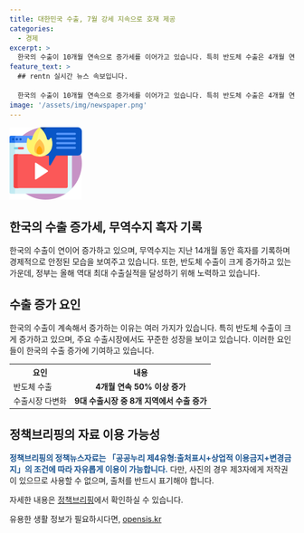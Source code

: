```yaml
---
title: 대한민국 수출, 7월 강세 지속으로 호재 제공
categories:
  - 경제
excerpt: >
  한국의 수출이 10개월 연속으로 증가세를 이어가고 있습니다. 특히 반도체 수출은 4개월 연속으로 50% 이상 증가했으며, 9개 수출 시장 중 8개 지역에서도 증가했습니다. 무역수지도 14개월 연속 흑자를 기록하고 있어, 정부는 올해 역대 최대 수출실적 달성을 위해 모든 노력을 다할 예정입니다.
feature_text: >
  ## rentn 실시간 뉴스 속보입니다.

  한국의 수출이 10개월 연속으로 증가세를 이어가고 있습니다. 특히 반도체 수출은 4개월 연속으로 50% 이상 증가했으며, 9개 수출 시장 중 8개 지역에서도 증가했습니다. 무역수지도 14개월 연속 흑자를 기록하고 있어, 정부는 올해 역대 최대 수출실적 달성을 위해 모든 노력을 다할 예정입니다.
image: '/assets/img/newspaper.png'
---
```


<p><img src="/assets/img/news.png" alt="rentncar 속보" /></p>

<h2>한국의 수출 증가세, 무역수지 흑자 기록</h2>

<p data-ke-size="size16">한국의 수출이 연이어 증가하고 있으며, 무역수지는 지난 14개월 동안 흑자를 기록하며 경제적으로 안정된 모습을 보여주고 있습니다. 또한, 반도체 수출이 크게 증가하고 있는 가운데, 정부는 올해 역대 최대 수출실적을 달성하기 위해 노력하고 있습니다.</p>

<h2>수출 증가 요인</h2>

<p>한국의 수출이 계속해서 증가하는 이유는 여러 가지가 있습니다. 특히 반도체 수출이 크게 증가하고 있으며, 주요 수출시장에서도 꾸준한 성장을 보이고 있습니다. 이러한 요인들이 한국의 수출 증가에 기여하고 있습니다.</p>

<table>
    <tr>
        <th>요인</th>
        <th>내용</th>
    </tr>
    <tr>
        <td>반도체 수출</td>
        <td style="text-align: center; height: 17px;"><b>4개월 연속 50% 이상 증가</b></td>
    </tr>
    <tr>
        <td>수출시장 다변화</td>
        <td style="text-align: center; height: 17px;"><b>9대 수출시장 중 8개 지역에서 수출 증가</b></td>
    </tr>
</table>

<h2>정책브리핑의 자료 이용 가능성</h2>

<p><b><span style="color: #1a5490;">정책브리핑의 정책뉴스자료는 「공공누리 제4유형:출처표시+상업적 이용금지+변경금지」의 조건에 따라 자유롭게 이용이 가능합니다.</span></b> 다만, 사진의 경우 제3자에게 저작권이 있으므로 사용할 수 없으며, 출처를 반드시 표기해야 합니다.</p>

<p>자세한 내용은 <a href="https://https://www.korea.kr/" target="_blank" rel="noopener">정책브리핑</a>에서 확인하실 수 있습니다.</p>

<p data-ke-size="size16"></p>
유용한 생활 정보가 필요하시다면, <a href="https://opensis.kr" rel="dofollow">opensis.kr</a>


